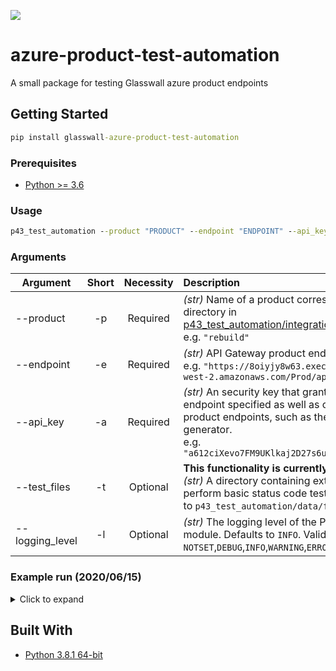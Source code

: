 ![](https://github.com/filetrust/azure-product-test-automation/workflows/Upload%20Python%20Package/badge.svg)

# azure-product-test-automation
A small package for testing Glasswall azure product endpoints

## Getting Started

```cmd
pip install glasswall-azure-product-test-automation
```

### Prerequisites

* [Python >= 3.6](https://www.python.org/downloads/)

### Usage

```cmd
p43_test_automation --product "PRODUCT" --endpoint "ENDPOINT" --api_key "API_KEY"
```

### Arguments

| Argument        | Short | Necessity | Description |
| --------------- | :---: | :-------: | :- |
| --product       | -p    | Required  | *(str)* Name of a product corresponding to a directory in [p43_test_automation/integration_tests](https://github.com/filetrust/azure-product-test-automation/tree/master/p43_test_automation/integration_tests).<br>e.g. `"rebuild"` |
| --endpoint      | -e    | Required  | *(str)* API Gateway product endpoint url.<br> e.g. `"https://8oiyjy8w63.execute-api.us-west-2.amazonaws.com/Prod/api/Rebuild"` |
| --api_key       | -a    | Required  | *(str)* An security key that grants access to the endpoint specified as well as other Glasswall product endpoints, such as the presigned url generator.<br>e.g. `"a612ciXevo7FM9UKlkaj2D27s6u7Nieb6K2z9929d"` |
| --test_files    | -t    | Optional  | **This functionality is currently disabled.**<br>*(str)* A directory containing external files to perform basic status code tests on. Defaults to `p43_test_automation/data/files/external`  |
| --logging_level | -l    | Optional  | *(str)* The logging level of the Python logging module. Defaults to `INFO`. Valid values are: `NOTSET`,`DEBUG`,`INFO`,`WARNING`,`ERROR`,`CRITICAL` |

### Example run (2020/06/15)
<details>
<summary>Click to expand</summary>
    
```cmd
p43_test_automation --product "rebuild" --endpoint "***" --api_key "***"

INFO:glasswall:Setting up Test_rebuild_base64
test_post___bmp_32kb___returns_status_code_200_protected_file (test_rebuild_base64.Test_rebuild_base64)
1Test_File submit using base64 code & less than 6mb with valid x-api key is successful ... ok
test_post___bmp_32kb_invalid_api_key___returns_status_code_401 (test_rebuild_base64.Test_rebuild_base64)
3-Test_File submit using base64 code & less than 6mb with invalid x-api key is unsuccessful ... ok      
test_post___bmp_over_6mb___returns_status_code_413 (test_rebuild_base64.Test_rebuild_base64)
2-Test_Accurate error returned for a over 6mb file submit using base64 code with valid x-api key ... skipped '6 - 10mb edge case, results in status_code 500'
test_post___doc_embedded_images_12kb_content_management_policy_allow___returns_status_code_200_identical_file (test_rebuild_base64.Test_rebuild_base64)      
4-Test_The default cmp policy is applied to submitted file using base64 code ... ok
test_post___doc_embedded_images_12kb_content_management_policy_disallow___returns_status_code_200_disallowed_json (test_rebuild_base64.Test_rebuild_base64)
4-Test_The default cmp policy is applied to submitted file using base64 code ... ok
test_post___doc_embedded_images_12kb_content_management_policy_sanitise___returns_status_code_200_sanitised_file (test_rebuild_base64.Test_rebuild_base64)
4-Test_The default cmp policy is applied to submitted file using base64 code ... ok
test_post___external_files___returns_200_ok_for_all_files (test_rebuild_base64.Test_rebuild_base64) ... skipped ''
test_post___jpeg_corrupt_10kb___returns_status_code_422 (test_rebuild_base64.Test_rebuild_base64)
12-Test_upload of files with issues and or malware using base64 code with valid x-api key ... ok
test_post___txt_1kb___returns_status_code_422 (test_rebuild_base64.Test_rebuild_base64)
10-Test_unsupported file upload using base64 code & less than 6mb with valid x-api key is unsuccessful ... ok
test_post___xls_malware_macro_48kb___returns_status_code_200_sanitised_file (test_rebuild_base64.Test_rebuild_base64)
12-Test_upload of files with issues and or malware using base64 code with valid x-api key ... ok
INFO:glasswall:Setting up Test_rebuild_file
test_post___bmp_32kb___returns_status_code_200_protected_file (test_rebuild_file.Test_rebuild_file)
1Test_File submit using file endpoint & less than 6mb with valid x-api key is successful ... ok
test_post___bmp_32kb_invalid_api_key___returns_status_code_401 (test_rebuild_file.Test_rebuild_file)
3-Test_File submit using file endpoint & less than 6mb with invalid x-api key is unsuccessful ... ok
test_post___bmp_over_6mb___returns_status_code_413 (test_rebuild_file.Test_rebuild_file)
2-Test_Accurate error returned for a over 6mb file submit using file endpoint with valid x-api key ... skipped '6 - 10mb edge case, results in status_code 500'
test_post___doc_embedded_images_12kb_content_management_policy_allow___returns_status_code_200_identical_file (test_rebuild_file.Test_rebuild_file)
4-Test_The default cmp policy is applied to submitted file using file endpoint ... ok
test_post___doc_embedded_images_12kb_content_management_policy_disallow___returns_status_code_200_disallowed_json (test_rebuild_file.Test_rebuild_file)
4-Test_The default cmp policy is applied to submitted file using file endpoint ... ok
test_post___doc_embedded_images_12kb_content_management_policy_sanitise___returns_status_code_200_sanitised_file (test_rebuild_file.Test_rebuild_file)
4-Test_The default cmp policy is applied to submitted file using file endpoint ... ok
test_post___external_files___returns_200_ok_for_all_files (test_rebuild_file.Test_rebuild_file) ... skipped ''
test_post___jpeg_corrupt_10kb___returns_status_code_422 (test_rebuild_file.Test_rebuild_file)
12-Test_upload of files with issues and or malware using file endpoint with valid x-api key ... ok
test_post___txt_1kb___returns_status_code_422 (test_rebuild_file.Test_rebuild_file)
10-Test_unsupported file upload using file endpoint & less than 6mb with valid x-api key is unsuccessful ... ok
test_post___xls_malware_macro_48kb___returns_status_code_200_sanitised_file (test_rebuild_file.Test_rebuild_file)
12-Test_upload of files with issues and or malware using file endpoint with valid x-api key ... ok
INFO:glasswall:Setting up Test_rebuild_url
INFO:glasswall:Generating presigned urls...
INFO:glasswall:File uploaded to: customer-uploaded-files/249b4faf-23df-477a-9eaa-6344612e5bf6/15-06-2020 09:06:12/bmp_32kb.bmp
INFO:glasswall:File uploaded to: customer-uploaded-files/1103a0d3-0cc3-477d-81d3-7c804968cb14/15-06-2020 09:06:14/bmp_5.93mb.bmp
INFO:glasswall:File uploaded to: customer-uploaded-files/1302beef-d463-4c42-95eb-da2d6b3e88e2/15-06-2020 09:06:15/bmp_6.12mb.bmp
INFO:glasswall:File uploaded to: customer-uploaded-files/caf68172-177a-4a1c-98d1-955e2bbcf66a/15-06-2020 09:06:16/txt_1kb.txt
INFO:glasswall:File uploaded to: customer-uploaded-files/8c5b8fda-5a83-4d56-991e-654c2871a091/15-06-2020 09:06:17/doc_embedded_images_12kb.docx
INFO:glasswall:File uploaded to: customer-uploaded-files/2482ee0a-7862-4bad-bb3c-2d16bb36d220/15-06-2020 09:06:17/CalcTest.xls
test_post___bmp_32kb___returns_status_code_200_protected_file (test_rebuild_url.Test_rebuild_url)
5-Test_File submit using pre-signed url with valid x-api key is successful ... ok
test_post___bmp_32kb_invalid_api_key___returns_status_code_401 (test_rebuild_url.Test_rebuild_url)
6b-Test_File submit using pre-signed url with invalid x-api key is unsuccessful ... ok
test_post___bmp_32kb_no_api_key___returns_status_code_401 (test_rebuild_url.Test_rebuild_url)
6a-Test_File submit using pre-signed url with no x-api key is unsuccessful ... ok
test_post___doc_embedded_images_12kb_content_management_policy_allow___returns_status_code_200_identical_file (test_rebuild_url.Test_rebuild_url)
7a-Test_The default cmp policy is applied to submitted file using pre-signed url ... ok
test_post___doc_embedded_images_12kb_content_management_policy_disallow___returns_status_code_200_disallowed_json (test_rebuild_url.Test_rebuild_url)
7c-Test_The default cmp policy is applied to submitted file using pre-signed url ... ok
test_post___doc_embedded_images_12kb_content_management_policy_sanitise___returns_status_code_200_sanitised_file (test_rebuild_url.Test_rebuild_url)
7b-Test_The default cmp policy is applied to submitted file using pre-signed url ... ok
test_post___jpeg_corrupt_10kb___returns_status_code_422 (test_rebuild_url.Test_rebuild_url)
11b-Test_upload of files with issues and or malware using presigned with valid x-api key ... skipped 'waiting for update to the presigned url lambda to allow files with no extension'
test_post___txt_1kb___returns_status_code_422 (test_rebuild_url.Test_rebuild_url)
9-Test_unsupported file upload using pre-signed url with valid x-api key is unsuccessful ... ok
test_post___xls_malware_macro_48kb___returns_status_code_200_sanitised_file (test_rebuild_url.Test_rebuild_url)
11a-Test_upload of files with issues and or malware using presigned with valid x-api key ... ok

----------------------------------------------------------------------
Ran 29 tests in 17.751s

OK (skipped=5)
```
</details>

## Built With

* [Python 3.8.1 64-bit](https://www.python.org/downloads/release/python-381/)
